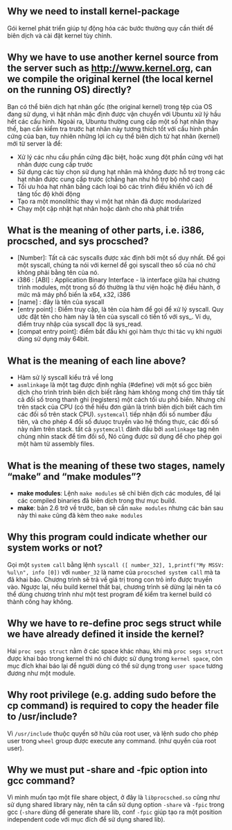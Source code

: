 ## Why we need to install kernel-package

Gói kernel phát triển giúp tự động hóa các bước thường quy cần thiết để biên dịch và cài đặt kernel tùy chỉnh.

## Why we have to use another kernel source from the server such as http://www.kernel.org, can we compile the original kernel (the local kernel on the running OS) directly?

Bạn có thể biên dịch hạt nhân gốc (the original kernel) trong tệp của OS đang sử dụng, vì hật nhân mặc định được vận chuyển với Ubuntu xử lý hầu hết các cấu hình. Ngoài ra, Ubuntu thường cung cấp một số hạt nhân thay thế, bạn cần kiểm tra trước hạt nhân này tương thích tốt với cấu hình phần cứng của bạn, tuy nhiên những lợi ích cụ thể biên dịch từ hạt nhân (kernel) mới từ server là để:

- Xử lý các nhu cầu phần cứng đặc biệt, hoặc xung đột phần cứng với hạt nhân được cung cấp trước
- Sử dụng các tùy chọn sử dụng hạt nhân mà không được hỗ trợ trong các hạt nhân được cung cấp trước (chẳng hạn như hỗ trợ bộ nhớ cao)
- Tối ưu hóa hạt nhân bằng cách loại bỏ các trình điều khiển vô ích để tăng tốc độ khởi động
- Tạo ra một monolithic thay vì một hạt nhân đã được modularized
- Chạy một cập nhật hạt nhân hoặc dành cho nhà phát triển

## What is the meaning of other parts, i.e. i386, procsched, and sys procsched?

- [Number]: Tất cả các syscalls được xác định bởi một số duy nhất. Để gọi một syscall, 
chúng ta nói với kernel để gọi syscall theo số của nó chứ không phải bằng tên của nó.
- i386 : [ABI] : Application Binary Interface - là interface giữa hai chương trình modules, một trong số
đó thường là thư viện hoặc hệ điều hành, ở mức mã máy phổ biến là x64, x32, i386
- [name] : đây là tên của syscall
- [entry point] : Điểm truy cập, là tên của hàm để gọi để xử lý syscall. Quy ước đặt tên cho
hàm này là tên của syscall có tiền tố với sys_. Ví dụ, điểm truy nhập của syscall đọc là sys_read.
- [compat entry point]: điểm bắt đầu khi gọi hàm thực thi tác vụ khi người dùng sử dụng máy 64bit.

## What is the meaning of each line above?

- Hàm sử lý syscall kiểu trả về long 
- `asmlinkage` là một tag được định nghĩa (#define) với một số gcc biên dịch cho trình trình biên dịch biết rằng hàm không mong chờ tìm thấy tất cả đối số trong thanh ghi (registers) một cách tối ưu phổ biến. Nhưng chỉ trên stack của CPU (có thể hiểu đơn giản là trình biên dịch biết cách tìm các đối số trên stack CPU). `systemcall` tiếp nhận đối số number đầu tiên, và cho phép 4 đối số đưuọc truyền vào hệ thống thực, các đối số này nằm trên stack. tất cả `systemcall` đánh dấu bởi `asmlinkage` tag nên chúng nhìn stack để tìm đối số, Nó cũng được sử dụng để cho phép gọi một hàm từ assembly files.

## What is the meaning of these two stages, namely “make” and “make modules”?
- **make modules**: Lệnh `make modules` sẽ chỉ biên dịch các modules, để lại các compiled binaries đã biên dịch trong thư mục build. 
- **make**: bản 2.6 trở về trước, bạn sẽ cần `make modules` nhưng các bản sau này thì `make` cũng đã kèm theo `make modules`

## Why this program could indicate whether our system works or not?

Gọi một `system call` bằng lệnh `syscall ([ number_32], 1,printf("My MSSV: %ul\n", info [0])` với `number_32` là name của `procsched system call` mà ta đã khai báo. Chương trình sẽ trả về giá trị trong con trỏ info được truyền vào. Ngược lại, nếu build kernel thất bại, chương trình sẽ dừng lại nên ta có thể dùng chương trình như một test program để kiểm tra kernel build có thành công hay không.

## Why we have to re-define proc segs struct while we have already defined it inside the kernel?

Hai `proc segs struct` nằm ở các space khác nhau, khi mà `proc segs struct` được khai báo trong kernel thì nó chỉ được sử dụng trong `kernel space`, còn mục đích khai báo lại để người dùng có thể sử dụng trong `user space` tương đương như một module.

## Why root privilege (e.g. adding sudo before the cp command) is required to copy the header file to /usr/include?

Vì `/usr/include` thuộc quyền sở hữu của root user, và lệnh sudo cho phép user trong `wheel` group được execute any command. (như quyền của root user).

## Why we must put -share and -fpic option into gcc command?

Vì mình muốn tạo một file share object, ở đây là `libprocsched.so` cũng như sử dụng shared library này, nên ta cần sử dụng option `-share` và `-fpic` trong gcc (`-share` dùng để generate share lib, conf `-fpic` giúp tạo ra một position independent code với mục đích để sử dụng shared lib).



